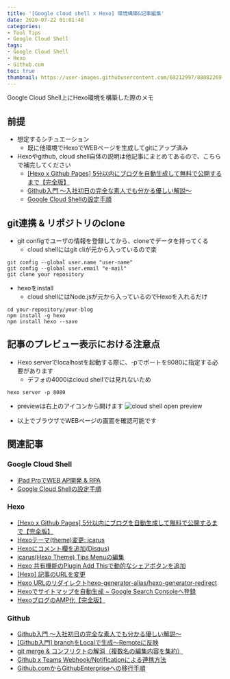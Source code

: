 ```yaml
---
title: '[Google cloud shell x Hexo] 環境構築&記事編集'
date: 2020-07-22 01:01:48
categories:
- Tool Tips
- Google Cloud Shell
tags: 
- Google Cloud Shell
- Hexo
- Github.com
toc: true
thumbnail: https://user-images.githubusercontent.com/68212997/88082269-868e8a00-cbbc-11ea-9f4c-b619ff55a640.png
---
```


Google Cloud Shell上にHexo環境を構築した際のメモ

<!-- toc -->

## 前提
- 想定するシチュエーション
    - 既に他環境でHexoでWEBページを生成してgitにアップ済み
- Hexoやgithub, cloud shell自体の説明は他記事にまとめてあるので、こちらで補完してください
    - [[Hexo x Github Pages] 5分以内にブログを自動生成して無料で公開するまで【完全版】](/Hexo-x-Github-Pages-5分以内にブログを自動生成して無料で公開するまで/)
    - [Github入門 ～入社初日の完全な素人でも分かる優しい解説～](/Github入門-入社初日の完全な素人向けの優しい説明/)
    - [Google Cloud Shellの設定手順](https://j-xaas.github.io/iPad-ProでWEB-AP開発/#google-cloud-shelの設定手順)

## git連携 & リポジトリのclone
- git configでユーザの情報を登録してから、cloneでデータを持ってくる
    - cloud shellにはgit cliが元から入っているので楽
```
git config --global user.name "user-name"
git config --global user.email "e-mail"
git clone your repository
```
- hexoをinstall
    - cloud shellにはNode.jsが元から入っているのでHexoを入れるだけ
```
cd your-repository/your-blog
npm install -g hexo
npm install hexo --save
```

## 記事のプレビュー表示における注意点
- Hexo serverでlocalhostを起動する際に、-pでポートを8080に指定する必要があります
    - デフォの4000はcloud shellでは見れないため
```
hexo server -p 8080
```

- previewは右上のアイコンから開けます
![cloud shell open preview](https://user-images.githubusercontent.com/68212997/88078543-8cce3780-cbb7-11ea-8ad8-eb7ac786d301.png)

- 以上でブラウザでWEBページの画面を確認可能です

## 関連記事
### Google Cloud Shell
- [iPad ProでWEB AP開発 & RPA](/iPad-ProでWEB-AP開発/)
- [Google Cloud Shellの設定手順](https://j-xaas.github.io/iPad-ProでWEB-AP開発/#google-cloud-shelの設定手順)

### Hexo
- [[Hexo x Github Pages] 5分以内にブログを自動生成して無料で公開するまで【完全版】](/Hexo-x-Github-Pages-5分以内にブログを自動生成して無料で公開するまで/)
- [Hexoテーマ(theme)変更: icarus](/Hexoテーマ-theme-変更-icarus/)
- [Hexoにコメント欄を追加(Disqus)](/Hexoにコメント欄を追加-Disqus/)
- [icarus(Hexo Theme) Tips Menuの編集](/icarus-Hexo-Theme-Tips-Menuの編集/)
- [Hexo 共有機能のPlugin Add Thisで動的なシェアボタンを追加](/Hexo-share機能の追加-Add-This/)
- [[Hexo] 記事のURLを変更](/Hexo-記事のURLを変更/)
- [Hexo URLのリダイレクトhexo-generator-alias/hexo-generator-redirect](/Hexo-URLのリダイレクト-hexo-generator-alias-hexo-generator-redirect/)
- [Hexoでサイトマップを自動生成 ~ Google Search Consoleへ登録](/Hexoでサイトマップを自動生成-Google-Search-Consoleへ登録/)
- [HexoブログのAMP化【完全版】](/HexoブログのAMP化/)

### Github
- [Github入門 ～入社初日の完全な素人でも分かる優しい解説～](/Github入門-入社初日の完全な素人向けの優しい説明/)
- [[Github入門] branchをLocalで生成～Remoteに反映](/github-branchをLocalで生成～Remoteに反映/)
- [git merge & コンフリクトの解消（複数名の編集内容を集約）](/git-merge-コンフリクトの解消（複数名の編集内容を集約）/)
- [Github x Teams Webhook/Notificationによる連携方法](/Github-x-Teams-Webhook-Notificationによる連携方法/)
- [Github.comからGithubEnterpriseへの移行手順](/GithubからGithubEnterpriseへの移行手順/)
